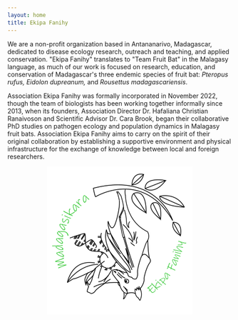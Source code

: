 ```yaml
---
layout: home
title: Ekipa Fanihy
---
```


<!--
<div class="bs-callout bs-callout-info">
  <p>We are recruiting a new field technician for Ekipa Fanihy! See <a href="https://airtable.com/app39Nhf3iXgg4K0r/shrPuIMztBQHphOJ6">Association Ekipa Fanihy Technicien(ne) Biologiste</a> for job description and application, due by midnight (Malagasy time) on <strong>September 10, 2023</strong>!</p>
  <p><em>This page last updated August 15, 2023.</em></p>
</div>
-->

We are a non-profit organization based in Antananarivo, Madagascar, dedicated to disease ecology research, outreach and teaching, and applied conservation. "Ekipa Fanihy" translates to "Team Fruit Bat" in the Malagasy language, as much of our work is focused on research, education, and conservation of Madagascar's three endemic species of fruit bat: *Pteropus rufus, Eidolon dupreanum,* and *Rousettus madagascariensis*. 

Association Ekipa Fanihy was formally incorporated in November 2022, though the team of biologists has been working together informally since 2013, when its founders, Association Director Dr. Hafaliana Christian Ranaivoson and Scientific Advisor Dr. Cara Brook, began their collaborative PhD studies on pathogen ecology and population dynamics in Malagasy fruit bats. Association Ekipa Fanihy aims to carry on the spirit of their original collaboration by establishing a supportive environment and physical infrastructure for the exchange of knowledge between local and foreign researchers.

<center>
<img src="/assets/team/EkipaFanihyLogoWhite.png" alt="bat" class="img-fluid" />
</center>

<!--
<img src="/assets/Ekipa_camp.jpg" class="img-fluid" />
-->